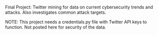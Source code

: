 Final Project: Twitter mining for data on current cybersecurity trends and attacks. Also investigates common attack targets.

NOTE: This project needs a credentials.py file with Twitter API keys to function. Not posted here for security of the data.
